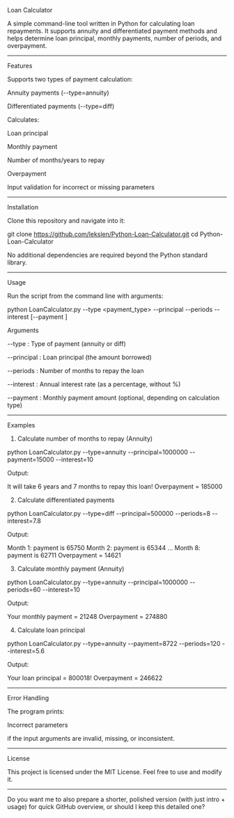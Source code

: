 Loan Calculator

A simple command-line tool written in Python for calculating loan repayments.
It supports annuity and differentiated payment methods and helps determine loan principal, monthly payments, number of periods, and overpayment.


---

Features

Supports two types of payment calculation:

Annuity payments (--type=annuity)

Differentiated payments (--type=diff)


Calculates:

Loan principal

Monthly payment

Number of months/years to repay

Overpayment


Input validation for incorrect or missing parameters



---

Installation

Clone this repository and navigate into it:

git clone https://github.com/lekslen/Python-Loan-Calculator.git
cd Python-Loan-Calculator

No additional dependencies are required beyond the Python standard library.


---

Usage

Run the script from the command line with arguments:

python LoanCalculator.py --type <payment_type> --principal <amount> --periods <months> --interest <rate> [--payment <amount>]

Arguments

--type : Type of payment (annuity or diff)

--principal : Loan principal (the amount borrowed)

--periods : Number of months to repay the loan

--interest : Annual interest rate (as a percentage, without %)

--payment : Monthly payment amount (optional, depending on calculation type)



---

Examples

1. Calculate number of months to repay (Annuity)

python LoanCalculator.py --type=annuity --principal=1000000 --payment=15000 --interest=10

Output:

It will take 6 years and 7 months to repay this loan!
Overpayment = 185000

2. Calculate differentiated payments

python LoanCalculator.py --type=diff --principal=500000 --periods=8 --interest=7.8

Output:

Month 1: payment is 65750
Month 2: payment is 65344
...
Month 8: payment is 62711
Overpayment = 14621

3. Calculate monthly payment (Annuity)

python LoanCalculator.py --type=annuity --principal=1000000 --periods=60 --interest=10

Output:

Your monthly payment = 21248
Overpayment = 274880

4. Calculate loan principal

python LoanCalculator.py --type=annuity --payment=8722 --periods=120 --interest=5.6

Output:

Your loan principal = 800018!
Overpayment = 246622


---

Error Handling

The program prints:

Incorrect parameters

if the input arguments are invalid, missing, or inconsistent.


---

License

This project is licensed under the MIT License. Feel free to use and modify it.


---

Do you want me to also prepare a shorter, polished version (with just intro + usage) for quick GitHub overview, or should I keep this detailed one?


